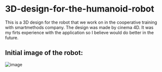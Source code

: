 # 3D-design-for-the-humanoid-robot

This is a 3D design for the robot that we work on in the cooperative training with smartmethods company. The design was made by cinema 4D.
It was my firts experience with the application so I believe would do better in the future.

## Initial image of the robot:

![image](https://user-images.githubusercontent.com/107978874/187047505-e3e09a58-fdf3-4fab-bd9b-f432540aa7fe.png)

